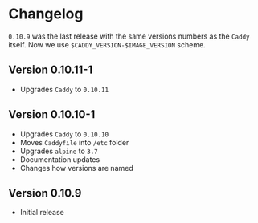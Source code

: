 # Changelog

`0.10.9` was the last release with the same versions numbers as the `Caddy` itself. Now we use `$CADDY_VERSION-$IMAGE_VERSION` scheme.

## Version 0.10.11-1

- Upgrades `Caddy` to `0.10.11`

## Version 0.10.10-1

- Upgrades `Caddy` to `0.10.10`
- Moves `Caddyfile` into `/etc` folder
- Upgrades `alpine` to `3.7`
- Documentation updates
- Changes how versions are named

## Version 0.10.9

- Initial release
